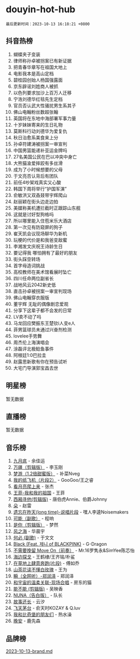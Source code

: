 # douyin-hot-hub

`最后更新时间：2023-10-13 16:18:21 +0800`

## 抖音热榜

1. 蝴蝶夹子变装
1. 律师称孙卓被拐案已有新证据
1. 把青春华章写在祖国大地上
1. 电影我本是高山定档
1. 碧桂园创始人杨国强露面
1. 京东辟谣刘姓商人被抓
1. 以色列要求加沙上百万人迁移
1. 宁浩刘德华红毯先生定档
1. 官员否认武大性骚扰男生系其子
1. 佛山电翰粉丝数超张翰
1. 英国将在东地中海部署军事力量
1. 十岁妹妹寄来的生日礼物
1. 莫斯科行动刘德华为爱复仇
1. 秋日治愈系美食来上分
1. 孙卓符建涛被拐案一审宣判
1. 中国男篮能递补亚运金牌吗
1. 27名美国公民在巴以冲突中身亡
1. 大熊猫渝爱摔跤有多丝滑
1. 成为了小时候想要的父母
1. 于文亮否认背后有团队
1. 前任4吵架戏真实又心酸
1. 韩国下周将举行“护国军演”
1. 俞敏洪又双叒叕带宇辉爬山
1. 赵丽颖在街头边走边拍
1. 美媒称美机遭拦截时正跟踪山东舰
1. 这就是讨好型狗格吗
1. 所以哪里能入住苞米乐大酒店
1. 第一次见有防窥屏的狗子
1. 崔天凯会议现场聊华为新机
1. 玩梗的代价是和我爸变敌蜜
1. 李湘发文庆祝王诗龄生日
1. 要记得我 哪怕拥有了最好的朋友
1. 街头踩空转场
1. 首字母造词挑战
1. 高校教师在美术馆看展时坠亡
1. 四川任命两位副省长
1. 战地风云2042新史低
1. 直击孙卓被拐案一审宣判现场
1. 佛山电翰穿衣服版
1. 董宇辉 无耻的偶像剧恋爱观
1. 分享下这辈子都不会发的日常
1. LV卖不动了吗
1. 马龙回应樊振东王楚钦i人变e人
1. 菲男篮球员未通过兴奋剂检测
1. lovelee手势舞
1. 周杰伦上海演唱会
1. 涂磊评北极鲶鱼事件
1. 阿根廷1:0巴拉圭
1. 赵露思新歌有你在预告试听
1. 大宅门导演郭宝昌去世

## 明星榜

暂无数据

## 直播榜

暂无数据

## 音乐榜

1. [九月底](https://sf6-cdn-tos.douyinstatic.com/obj/tos-cn-ve-2774/oMfewG4PDTFhF8iz3OGQ7ABH5i6fCgnMaoCbzZ) - 余佳运
1. [万疆（剪辑版）](https://sf3-cdn-tos.douyinstatic.com/obj/tos-cn-ve-2774/ooG7oVgFlDTelKCjCsTTobQvbdtj1BBQXnfZd8) - 李玉刚
1. [梦游（1.2倍甜蜜版）](https://sf3-cdn-tos.douyinstatic.com/obj/tos-cn-ve-2774/o4gyAUm8hwufoEABmwVIiQtHsFuGzAEEWtNMzo) - 补菜Nveg
1. [我的纸飞机（片段2）](https://sf3-cdn-tos.douyinstatic.com/obj/tos-cn-ve-2774/oM2ZrKcg2CD5AeRB2gkeXOFB1IxAGJdZPazYHf) - GooGoo/王之睿
1. [看月亮爬上来](https://sf3-cdn-tos.douyinstatic.com/obj/tos-cn-ve-2774/356c324112764016b25295e535f2daf0) - 张杰
1. [王菲-我和我的祖国](https://sf3-cdn-tos.douyinstatic.com/obj/tos-cn-ve-2774/3ef0f373017541e18566595c96123cab) - 王菲
1. [西厢寻他(剪辑版)](https://sf3-cdn-tos.douyinstatic.com/obj/tos-cn-ve-2774/oUsAVfAQKlRNxEv5qxvIB8o5qmIWUcXbzJKJhw) - 唐伯虎Annie、伯爵Johnny
1. [朵](https://sf3-cdn-tos.douyinstatic.com/obj/tos-cn-ve-2774/932f5bdfcd7c47b880525e92ab8a4999) - 赵雷
1. [遗忘在昨天(long time)-说唱片段](https://sf3-cdn-tos.douyinstatic.com/obj/tos-cn-ve-2774/oIynqctDJIzUJY3Q2CeIFe5nA2gC7DS2bfZamd) - 嘿人李逵Noisemakers
1. [可能（副歌）](https://sf3-cdn-tos.douyinstatic.com/obj/tos-cn-ve-2774/cde1731888894259b333569393c2fb51) - 程响
1. [是你（剪辑版）](https://sf6-cdn-tos.douyinstatic.com/obj/tos-cn-ve-2774/46019dae783c4c969944217fe1cfafc4) - 梦然
1. [风之海](https://sf3-cdn-tos.douyinstatic.com/obj/tos-cn-ve-2774/oInqZ2gFbCQvB6wZNnZlJpBcfDBQ8t1e1XwYAi) - 华晨宇
1. [何必 (副歌)](https://sf3-cdn-tos.douyinstatic.com/obj/tos-cn-ve-2774/okuRVVnhXysQOM6IEAfyBsgzwvoF7Az6tNiWDB) - 于文文
1. [Black (Feat. 제니 of BLACKPINK)](https://sf3-cdn-tos.douyinstatic.com/obj/tos-cn-ve-2774/2eb92e2debbe4fe0a552bc099aef7f28) - G-Dragon
1. [不需要挽留 Move On（前奏）](https://sf3-cdn-tos.douyinstatic.com/obj/tos-cn-ve-2774/ooCBhgCCkF4nExzQL9WZSUbitfA8IsDkgQIYhe) - Mr.16罗隽永&SimYee陈芯怡
1. [海边探戈](https://sf6-cdn-tos.douyinstatic.com/obj/tos-cn-ve-2774/os9gE0VQCGqt6VQkZDyBBYvfSDY0QFe3vVmubn) - 王鹤棣/王齐铭/朴鲨
1. [在草地上肆意奔跑(片段)](https://sf3-cdn-tos.douyinstatic.com/obj/tos-cn-ve-2774/8831d494742f45dabdfa8adb8b817259) - 傅如乔
1. [山茶花读不懂白玫瑰](https://sf3-cdn-tos.douyinstatic.com/obj/tos-cn-ve-2774/osfn8B7DktrRHEPJgPCfDbw7QDQEkwC16BxZg9) - 王为
1. [瞬（全网听）-郑润泽](https://sf6-cdn-tos.douyinstatic.com/obj/tos-cn-ve-2774/o4Vb9eJZClCZTnRQYy0BRSeHGrDtrkrQgIBvQt) - 郑润泽
1. [和宇宙的温柔关联-现场合唱](https://sf6-cdn-tos.douyinstatic.com/obj/tos-cn-ve-2774/o0hONGDYQBgk0e5bqDeQOonVmncA6tC2nBwZLT) - 房东的猫
1. [能不能 (剪辑版)](https://sf6-cdn-tos.douyinstatic.com/obj/tos-cn-ve-2774/fc4a6c45b4a34277ba4088e1d7fdff98) - 吴映香
1. [NUNA（告白版）](https://sf3-cdn-tos.douyinstatic.com/obj/tos-cn-ve-2774/a65828cbd8ce41a78a430a58b49f4feb) - 队长
1. [故事还长](https://sf6-cdn-tos.douyinstatic.com/obj/tos-cn-ve-2774/30a26758c8594f0ab81ac675c33ee2c5) - 云汐
1. [飞天茅台](https://sf3-cdn-tos.douyinstatic.com/obj/tos-cn-ve-2774/o4GhTV5kIuMWmC2Ai1WzNglssgBfQaqQCSLxUU) - 俞天时KOZAY & Q.luv
1. [我和比奇堡的朋友们](https://sf6-cdn-tos.douyinstatic.com/obj/tos-cn-ve-2774/f0505db981ea4a6d91453a15924a82aa) - 热水澡
1. [晚安](https://sf6-cdn-tos.douyinstatic.com/obj/tos-cn-ve-2774/a724c5e224464218839820f4e4fd632f) - 鹿先森

## 品牌榜

[2023-10-13-brand.md](2023-10-13-brand.md)
